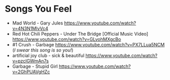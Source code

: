 # Songs You Feel

- Mad World - Gary Jules https://www.youtube.com/watch?v=4N3N1MlvVc4
- Red Hot Chili Peppers - Under The Bridge [Official Music Video] https://www.youtube.com/watch?v=GLvohMXgcBo
- #1 Crush - Garbage https://www.youtube.com/watch?v=PX7LLua5NCM (*I swear this song is so you!*)
- artificial joy club - sick & beautiful https://www.youtube.com/watch?v=pzclGWmAn7s
- Garbage - Stupid Girl https://www.youtube.com/watch?v=2GhPUAVgHZc
